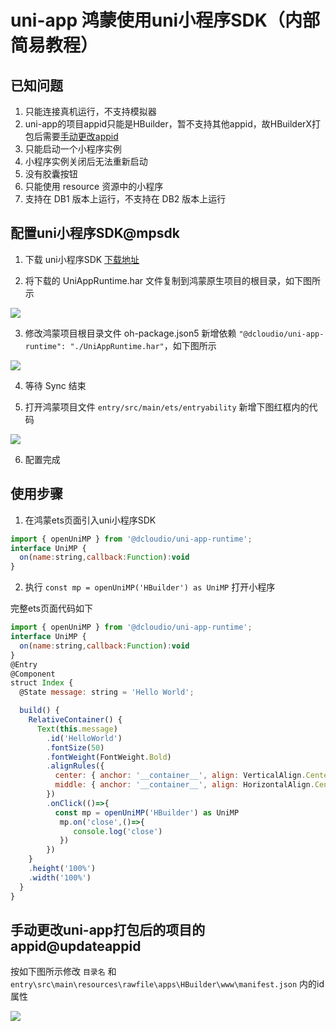 # uni-app 鸿蒙使用uni小程序SDK（内部简易教程）

## 已知问题

1. 只能连接真机运行，不支持模拟器
2. uni-app的项目appid只能是HBuilder，暂不支持其他appid，故HBuilderX打包后需要[手动更改appid](#updateappid)
3. 只能启动一个小程序实例
4. 小程序实例关闭后无法重新启动
5. 没有胶囊按钮
6. 只能使用 resource 资源中的小程序
7. 支持在 DB1 版本上运行，不支持在 DB2 版本上运行

## 配置uni小程序SDK@mpsdk

1. 下载 uni小程序SDK [下载地址](https://web-ext-storage.dcloud.net.cn/uni-app/harmony/har/UniAppRuntime.har)

2. 将下载的 UniAppRuntime.har 文件复制到鸿蒙原生项目的根目录，如下图所示

![](https://web-ext-storage.dcloud.net.cn/uni-app/harmony/dev/0f686381-b8d6-4cc9-a1ff-579600baf23f.png)

3. 修改鸿蒙项目根目录文件 oh-package.json5 新增依赖 `"@dcloudio/uni-app-runtime": "./UniAppRuntime.har"`，如下图所示

![](https://web-ext-storage.dcloud.net.cn/uni-app/harmony/dev/1845871b-474a-4fa7-b430-c6b3acf1cee3.png)

4. 等待 Sync 结束

5. 打开鸿蒙项目文件 `entry/src/main/ets/entryability` 新增下图红框内的代码

![](https://web-ext-storage.dcloud.net.cn/uni-app/harmony/dev/0a822b2b-147c-4aec-8f75-e68466be3911.png)

6. 配置完成

## 使用步骤

1. 在鸿蒙ets页面引入uni小程序SDK

```js
import { openUniMP } from '@dcloudio/uni-app-runtime';
interface UniMP {
  on(name:string,callback:Function):void
}
```

2. 执行 `const mp = openUniMP('HBuilder') as UniMP` 打开小程序

完整ets页面代码如下

```js
import { openUniMP } from '@dcloudio/uni-app-runtime';
interface UniMP {
  on(name:string,callback:Function):void
}
@Entry
@Component
struct Index {
  @State message: string = 'Hello World';

  build() {
    RelativeContainer() {
      Text(this.message)
        .id('HelloWorld')
        .fontSize(50)
        .fontWeight(FontWeight.Bold)
        .alignRules({
          center: { anchor: '__container__', align: VerticalAlign.Center },
          middle: { anchor: '__container__', align: HorizontalAlign.Center }
        })
        .onClick(()=>{
          const mp = openUniMP('HBuilder') as UniMP
           mp.on('close',()=>{
              console.log('close')
           })
        })
    }
    .height('100%')
    .width('100%')
  }
}
```

## 手动更改uni-app打包后的项目的appid@updateappid

按如下图所示修改 `目录名` 和 `entry\src\main\resources\rawfile\apps\HBuilder\www\manifest.json` 内的id属性

![](https://web-ext-storage.dcloud.net.cn/uni-app/harmony/dev/2637224c-67c1-4470-91ab-5f62440b73ea.png)
